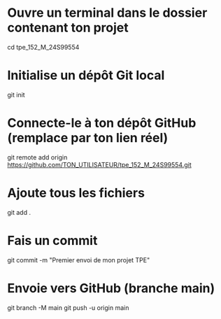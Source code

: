 # Ouvre un terminal dans le dossier contenant ton projet
cd tpe_152_M_24S99554

# Initialise un dépôt Git local
git init

# Connecte-le à ton dépôt GitHub (remplace par ton lien réel)
git remote add origin https://github.com/TON_UTILISATEUR/tpe_152_M_24S99554.git

# Ajoute tous les fichiers
git add .

# Fais un commit
git commit -m "Premier envoi de mon projet TPE"

# Envoie vers GitHub (branche main)
git branch -M main
git push -u origin main
